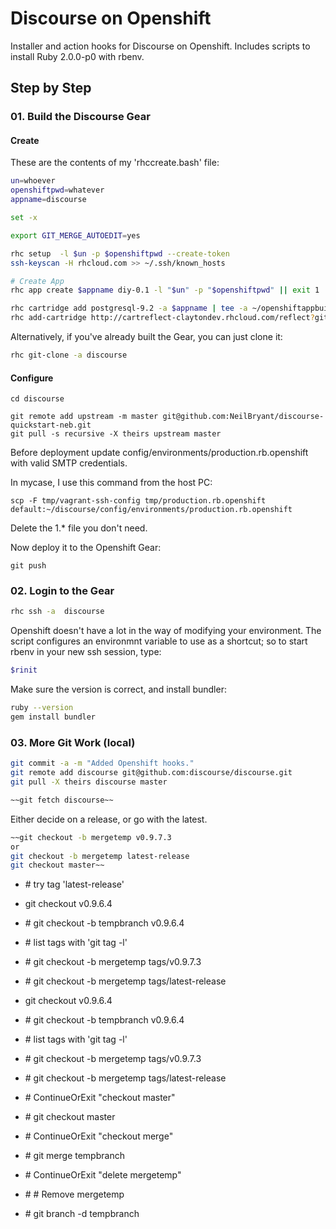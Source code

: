 # Discourse on Openshift

Installer and action hooks for Discourse on Openshift. Includes scripts to install Ruby 2.0.0-p0 with rbenv.

## Step by Step

### 01. Build the Discourse Gear

#### Create

These are the contents of my 'rhccreate.bash' file:

```bash
un=whoever
openshiftpwd=whatever
appname=discourse

set -x

export GIT_MERGE_AUTOEDIT=yes

rhc setup  -l $un -p $openshiftpwd --create-token
ssh-keyscan -H rhcloud.com >> ~/.ssh/known_hosts

# Create App
rhc app create $appname diy-0.1 -l "$un" -p "$openshiftpwd" || exit 1 | tee ~/openshiftappbuild.txt

rhc cartridge add postgresql-9.2 -a $appname | tee -a ~/openshiftappbuild.txt
rhc add-cartridge http://cartreflect-claytondev.rhcloud.com/reflect?github=smarterclayton/openshift-redis-cart -a $appname | tee -a ~/openshiftappbuild.txt
```

Alternatively, if you've already built the Gear, you can just clone it:

```bash
rhc git-clone -a discourse
```

#### Configure

```
cd discourse

git remote add upstream -m master git@github.com:NeilBryant/discourse-quickstart-neb.git
git pull -s recursive -X theirs upstream master
```

Before deployment update config/environments/production.rb.openshift with valid SMTP credentials.

In mycase, I use this command from the host PC:

```
scp -F tmp/vagrant-ssh-config tmp/production.rb.openshift  default:~/discourse/config/environments/production.rb.openshift
```

Delete the 1.* file you don't need.

Now deploy it to the Openshift Gear:

```
git push
```

### 02. Login to the Gear

```bash
rhc ssh -a  discourse
```

Openshift doesn't have a lot in the way of modifying your environment. The script configures an environmnt variable to use as a shortcut; so to start rbenv in your new ssh session, type:

```bash
$rinit
```

Make sure the version is correct, and install bundler:

```bash
ruby --version
gem install bundler
```

### 03. More Git Work (local)
```bash
git commit -a -m "Added Openshift hooks."
git remote add discourse git@github.com:discourse/discourse.git
git pull -X theirs discourse master

~~git fetch discourse~~

```

Either decide on a release, or go with the latest.

```bash
~~git checkout -b mergetemp v0.9.7.3
or
git checkout -b mergetemp latest-release
git checkout master~~

```

- \# try tag 'latest-release'
- git checkout v0.9.6.4
- \# git checkout -b tempbranch v0.9.6.4
- \# list tags with 'git tag -l'
- \# git checkout -b mergetemp tags/v0.9.7.3
- \# git checkout -b mergetemp tags/latest-release
- git checkout v0.9.6.4
- \# git checkout -b tempbranch v0.9.6.4
- \# list tags with 'git tag -l'
- \# git checkout -b mergetemp tags/v0.9.7.3
- \# git checkout -b mergetemp tags/latest-release

- \# ContinueOrExit "checkout master"
- \# git checkout master
- \# ContinueOrExit "checkout merge"
- \# git merge tempbranch

- \# ContinueOrExit "delete mergetemp"
- \# \# Remove mergetemp
- \# git branch -d tempbranch